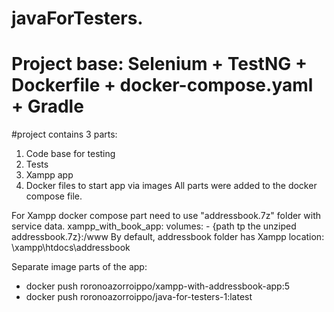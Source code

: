 # javaForTesters.  
# Project base: Selenium + TestNG + Dockerfile + docker-compose.yaml + Gradle 


#project contains 3 parts: 
1) Code base for testing
2) Tests
3) Xampp app 
4) Docker files to start app via images
All parts were added to the docker compose file. 


For Xampp  docker compose part need to use "addressbook.7z" folder with service data.
xampp_with_book_app:
    volumes:
      - {path tp the unziped addressbook.7z}:/www
      By default, addressbook folder has Xampp location: \\xampp\htdocs\addressbook


Separate image parts of the app:
- docker push roronoazorroippo/xampp-with-addressbook-app:5
- docker push roronoazorroippo/java-for-testers-1:latest
